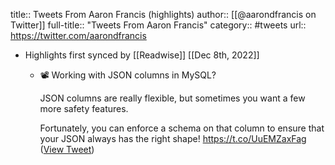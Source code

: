 title:: Tweets From Aaron Francis (highlights)
author:: [[@aarondfrancis on Twitter]]
full-title:: "Tweets From Aaron Francis"
category:: #tweets
url:: https://twitter.com/aarondfrancis

- Highlights first synced by [[Readwise]] [[Dec 8th, 2022]]
	- 📽️ Working with JSON columns in MySQL?
	  
	  JSON columns are really flexible, but sometimes you want a few more safety features.
	  
	  Fortunately, you can enforce a schema on that column to ensure that your JSON always has the right shape! https://t.co/UuEMZaxFag ([View Tweet](https://twitter.com/aarondfrancis/status/1600568712205041664))